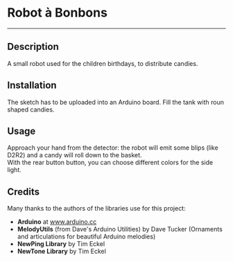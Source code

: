 # Robot à Bonbons
---
## Description
A small robot used for the children birthdays, to distribute candies.
## Installation
The sketch has to be uploaded into an Arduino board.
Fill the tank with roun shaped candies.
## Usage
Approach your hand from the detector: the robot will emit some blips (like D2R2) and a candy will roll down to the basket.  
With the rear button button, you can choose different colors for the side light.
## Credits
Many thanks to the authors of the libraries use for this project:  
* **Arduino** at www.arduino.cc
* **MelodyUtils** (from Dave's Arduino Utilities) by Dave Tucker (Ornaments and articulations for beautiful Arduino melodies)
* **NewPing Library** by Tim Eckel
* **NewTone Library** by Tim Eckel
